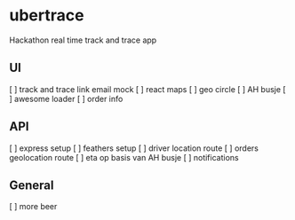# ubertrace
Hackathon real time track and trace app 

## UI 
[ ] track and trace link email mock
[ ] react maps
[ ] geo circle
[ ] AH busje
[ ] awesome loader
[ ] order info

## API 

[ ] express setup
[ ] feathers setup
[ ] driver location route
[ ] orders geolocation route
[ ] eta op basis van AH busje
[ ] notifications

## General
[ ] more beer
